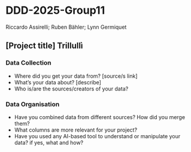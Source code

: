 # DDD-2025-Group11
Riccardo Assirelli; Ruben Bähler; Lynn Germiquet
## [Project title] Trillullì

### Data Collection
- Where did you get your data from? [source/s link]
- What’s your data about? [describe]
- Who is/are the sources/creators of your data?

### Data Organisation
- Have you combined data from different sources? How did you merge them?</li>
- What columns are more relevant for your project?</li>
- Have you used any AI-based tool to understand or manipulate your data? if yes, what and how?</li>
